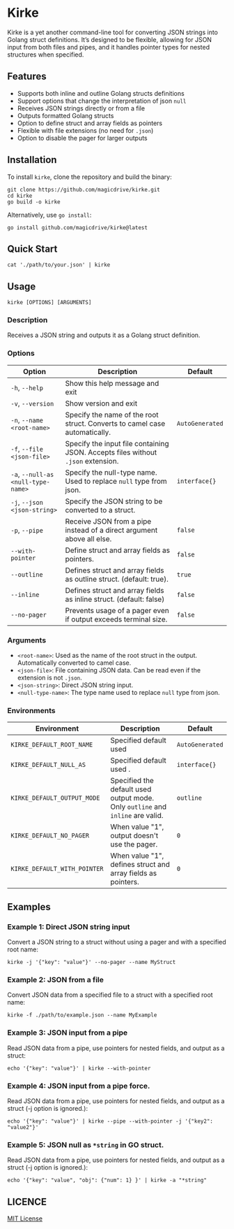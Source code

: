 Kirke
=====

Kirke is a yet another command-line tool for converting JSON strings into Golang struct definitions. It’s designed to be flexible, allowing for JSON input from both files and pipes, and it handles pointer types for nested structures when specified.

Features
--------

* Supports both inline and outline Golang structs definitions
* Support options that change the interpretation of json `null`
* Receives JSON strings directly or from a file
* Outputs formatted Golang structs
* Option to define struct and array fields as pointers
* Flexible with file extensions (no need for `.json`)
* Option to disable the pager for larger outputs

Installation
------------

To install `kirke`, clone the repository and build the binary:

    git clone https://github.com/magicdrive/kirke.git
    cd kirke
    go build -o kirke

Alternatively, use `go install`:

    go install github.com/magicdrive/kirke@latest

Quick Start
-----

    cat './path/to/your.json' | kirke

Usage
-----

    kirke [OPTIONS] [ARGUMENTS]

### Description

Receives a JSON string and outputs it as a Golang struct definition.

### Options

Option                             | Description                                                                      | Default
--------------------------------   | -------------------------------------------------------------------------------- | ---------------
`-h`, `--help`                     | Show this help message and exit                                                  |
`-v`, `--version`                  | Show version and exit                                                            |
`-n`, `--name <root-name>`         | Specify the name of the root struct. Converts to camel case automatically.       | `AutoGenerated`
`-f`, `--file <json-file>`         | Specify the input file containing JSON. Accepts files without `.json` extension. |
`-a`, `--null-as <null-type-name>` | Specify the null-type name. Used to replace `null` type from json.               | `interface{}`
`-j`, `--json <json-string>`       | Specify the JSON string to be converted to a struct.                             |
`-p`, `--pipe`                     | Receive JSON from a pipe instead of a direct argument above all else.            | `false`
`--with-pointer`                   | Define struct and array fields as pointers.                                      | `false`
`--outline`                        | Defines struct and array fields as outline struct. (default: true).              | `true`
`--inline`                         | Defines struct and array fields as inline struct. (default: false)               | `false`
`--no-pager`                       | Prevents usage of a pager even if output exceeds terminal size.                  | `false`

### Arguments

* `<root-name>`: Used as the name of the root struct in the output. Automatically converted to camel case.
* `<json-file>`: File containing JSON data. Can be read even if the extension is not `.json`.
* `<json-string>`: Direct JSON string input.
* `<null-type-name>`: The type name used to replace `null` type from json.

### Environments

Environment                        | Description                                                                      | Default
--------------------------------   | -------------------------------------------------------------------------------- | ---------------
`KIRKE_DEFAULT_ROOT_NAME`          | Specified default used <root-name>                                               | `AutoGenerated`
`KIRKE_DEFAULT_NULL_AS`            | Specified default used <null-type-name>.                                         | `interface{}`
`KIRKE_DEFAULT_OUTPUT_MODE`        | Specified the default used output mode. Only `outline` and `inline` are valid.   | `outline`
`KIRKE_DEFAULT_NO_PAGER`           | When value "1", output doesn't use the pager.                                    | `0`
`KIRKE_DEFAULT_WITH_POINTER`       | When value "1", defines struct and array fields as pointers.                     | `0`

Examples
--------

### Example 1: Direct JSON string input

Convert a JSON string to a struct without using a pager and with a specified root name:

    kirke -j '{"key": "value"}' --no-pager --name MyStruct

### Example 2: JSON from a file

Convert JSON data from a specified file to a struct with a specified root name:

    kirke -f ./path/to/example.json --name MyExample

### Example 3: JSON input from a pipe

Read JSON data from a pipe, use pointers for nested fields, and output as a struct:

    echo '{"key": "value"}' | kirke --with-pointer

### Example 4: JSON input from a pipe force.

Read JSON data from a pipe, use pointers for nested fields, and output as a struct (-j option is ignored.):

    echo '{"key": "value"}' | kirke --pipe --with-pointer -j '{"key2": "value2"}'

### Example 5: JSON null as `*string` in GO struct.

Read JSON data from a pipe, use pointers for nested fields, and output as a struct (-j option is ignored.):

    echo '{"key": "value", "obj": {"num": 1} }' | kirke -a "*string"

LICENCE
-----

[MIT License](https://github.com/magicdrive/kirke/LICENCE)
